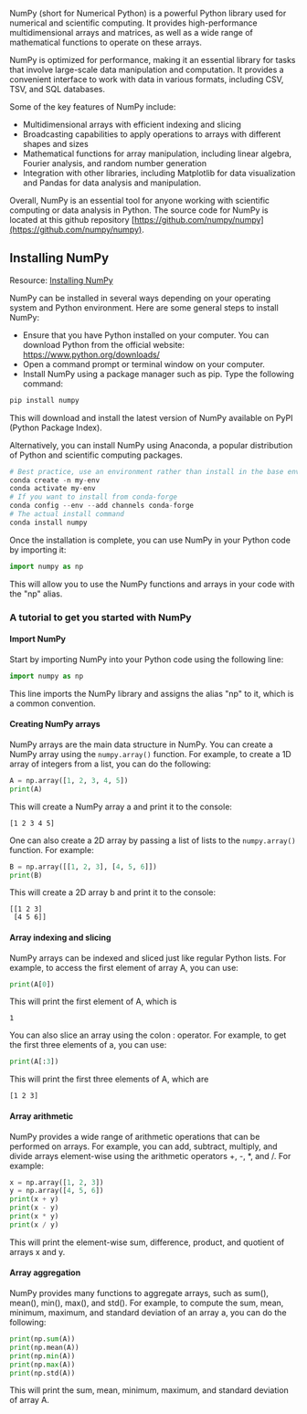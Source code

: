 NumPy (short for Numerical Python) is a powerful Python library used for numerical and scientific computing. It provides high-performance multidimensional arrays and matrices, as well as a wide range of mathematical functions to operate on these arrays.

NumPy is optimized for performance, making it an essential library for tasks that involve large-scale data manipulation and computation. It provides a convenient interface to work with data in various formats, including CSV, TSV, and SQL databases.

Some of the key features of NumPy include:
- Multidimensional arrays with efficient indexing and slicing
- Broadcasting capabilities to apply operations to arrays with different shapes and sizes
- Mathematical functions for array manipulation, including linear algebra, Fourier analysis, and random number generation
- Integration with other libraries, including Matplotlib for data visualization and Pandas for data analysis and manipulation.

Overall, NumPy is an essential tool for anyone working with scientific computing or data analysis in Python.
The source code for NumPy is located at this github repository [https://github.com/numpy/numpy](https://github.com/numpy/numpy).

## Installing NumPy
Resource: [Installing NumPy](https://numpy.org/install/)

NumPy can be installed in several ways depending on your operating system and Python environment. Here are some general steps to install NumPy:
- Ensure that you have Python installed on your computer. You can download Python from the official website: https://www.python.org/downloads/
- Open a command prompt or terminal window on your computer.
- Install NumPy using a package manager such as pip. Type the following command:
```Python
pip install numpy
```

This will download and install the latest version of NumPy available on PyPI (Python Package Index).

Alternatively, you can install NumPy using Anaconda, a popular distribution of Python and scientific computing packages.
```python
# Best practice, use an environment rather than install in the base env
conda create -n my-env
conda activate my-env
# If you want to install from conda-forge
conda config --env --add channels conda-forge
# The actual install command
conda install numpy
```
Once the installation is complete, you can use NumPy in your Python code by importing it:
```Python
import numpy as np
```
This will allow you to use the NumPy functions and arrays in your code with the "np" alias.

### A tutorial to get you started with NumPy
#### Import NumPy

Start by importing NumPy into your Python code using the following line:

```Python
import numpy as np
```

This line imports the NumPy library and assigns the alias "np" to it, which is a common convention.

#### Creating NumPy arrays

NumPy arrays are the main data structure in NumPy. You can create a NumPy array using the ```numpy.array()``` function. For example, to create a 1D array of integers from a list, you can do the following:
```Python
A = np.array([1, 2, 3, 4, 5])
print(A)
```

This will create a NumPy array a and print it to the console:
```
[1 2 3 4 5]
```

One can also create a 2D array by passing a list of lists to the ```numpy.array()``` function. For example:
```Python
B = np.array([[1, 2, 3], [4, 5, 6]])
print(B)
```

This will create a 2D array b and print it to the console:

```
[[1 2 3]
 [4 5 6]]
```

#### Array indexing and slicing

NumPy arrays can be indexed and sliced just like regular Python lists. For example, to access the first element of array A, you can use:
```Python
print(A[0])
```

This will print the first element of A, which is 
```
1
```

You can also slice an array using the colon : operator. For example, to get the first three elements of a, you can use:
```Python
print(A[:3])
```
This will print the first three elements of A, which are 
```
[1 2 3]
```

#### Array arithmetic

NumPy provides a wide range of arithmetic operations that can be performed on arrays. For example, you can add, subtract, multiply, and divide arrays element-wise using the arithmetic operators +, -, *, and /. For example:

```Python
x = np.array([1, 2, 3])
y = np.array([4, 5, 6])
print(x + y)
print(x - y)
print(x * y)
print(x / y)
```
This will print the element-wise sum, difference, product, and quotient of arrays x and y.

#### Array aggregation

NumPy provides many functions to aggregate arrays, such as sum(), mean(), min(), max(), and std(). For example, to compute the sum, mean, minimum, maximum, and standard deviation of an array a, you can do the following:

```Python
print(np.sum(A))
print(np.mean(A))
print(np.min(A))
print(np.max(A))
print(np.std(A))
```

This will print the sum, mean, minimum, maximum, and standard deviation of array A.


